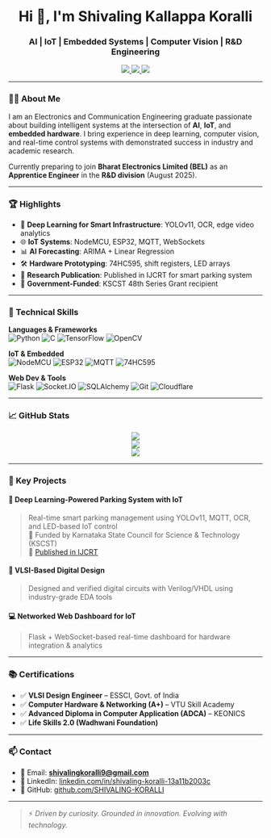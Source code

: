 <h1 align="center">Hi 👋, I'm Shivaling Kallappa Koralli</h1>
<h3 align="center">AI | IoT | Embedded Systems | Computer Vision | R&D Engineering</h3>

<p align="center">
  <a href="https://linkedin.com/in/shivaling-koralli-13a11b2003c" target="_blank">
    <img src="https://img.shields.io/badge/LinkedIn-Connect-blue?style=flat-square&logo=linkedin" />
  </a>
  <a href="https://github.com/SHIVALING-KORALLI" target="_blank">
    <img src="https://img.shields.io/badge/GitHub-Follow-black?style=flat-square&logo=github" />
  </a>
  <a href="mailto:shivalingkoralli9@gmail.com">
    <img src="https://img.shields.io/badge/Email-shivalingkoralli9@gmail.com-red?style=flat-square&logo=gmail" />
  </a>
</p>

---

### 👨‍💼 About Me

I am an Electronics and Communication Engineering graduate passionate about building intelligent systems at the intersection of **AI**, **IoT**, and **embedded hardware**. I bring experience in deep learning, computer vision, and real-time control systems with demonstrated success in industry and academic research.

Currently preparing to join **Bharat Electronics Limited (BEL)** as an **Apprentice Engineer** in the **R&D division** (August 2025).

---

### 🏆 Highlights

- 🧠 **Deep Learning for Smart Infrastructure**: YOLOv11, OCR, edge video analytics
- 🌐 **IoT Systems**: NodeMCU, ESP32, MQTT, WebSockets
- 📊 **AI Forecasting**: ARIMA + Linear Regression
- 🛠️ **Hardware Prototyping**: 74HC595, shift registers, LED arrays
- 📰 **Research Publication**: Published in IJCRT for smart parking system
- 🏅 **Government-Funded**: KSCST 48th Series Grant recipient

---

### 🔧 Technical Skills

**Languages & Frameworks**  
![Python](https://img.shields.io/badge/-Python-3776AB?style=flat&logo=python&logoColor=white)
![C](https://img.shields.io/badge/-C-00599C?style=flat&logo=c)
![TensorFlow](https://img.shields.io/badge/-TensorFlow-FF6F00?style=flat&logo=tensorflow)
![OpenCV](https://img.shields.io/badge/-OpenCV-5C3EE8?style=flat&logo=opencv)

**IoT & Embedded**  
![NodeMCU](https://img.shields.io/badge/-NodeMCU-000?style=flat&logo=arduino)
![ESP32](https://img.shields.io/badge/-ESP32-gray?style=flat)
![MQTT](https://img.shields.io/badge/-MQTT-660066?style=flat)
![74HC595](https://img.shields.io/badge/-Shift%20Registers-blue?style=flat)

**Web Dev & Tools**  
![Flask](https://img.shields.io/badge/-Flask-000?style=flat&logo=flask)
![Socket.IO](https://img.shields.io/badge/-Socket.IO-010101?style=flat)
![SQLAlchemy](https://img.shields.io/badge/-SQLAlchemy-FF2626?style=flat)
![Git](https://img.shields.io/badge/-Git-F05032?style=flat&logo=git)
![Cloudflare](https://img.shields.io/badge/-Cloudflare-F38020?style=flat&logo=cloudflare)

---

### 📈 GitHub Stats

<p align="center">
  <img src="https://github-readme-stats.vercel.app/api?username=SHIVALING-KORALLI&show_icons=true&theme=github_dark&count_private=true&hide_border=true" />
  <br />
  <img src="https://github-readme-streak-stats.herokuapp.com?user=SHIVALING-KORALLI&theme=dark&hide_border=true" />
  <br />
  <img src="https://github-readme-stats.vercel.app/api/top-langs/?username=SHIVALING-KORALLI&layout=compact&theme=github_dark&hide_border=true" />
</p>

---

### 🧪 Key Projects

#### 🚗 Deep Learning-Powered Parking System with IoT
> Real-time smart parking management using YOLOv11, MQTT, OCR, and LED-based IoT control  
> 📌 Funded by Karnataka State Council for Science & Technology (KSCST)  
> 📰 [Published in IJCRT](https://www.ijcrt.org/viewfull.php?&p_id=IJCRT123456)

#### 🔭 VLSI-Based Digital Design
> Designed and verified digital circuits with Verilog/VHDL using industry-grade EDA tools

#### 💻 Networked Web Dashboard for IoT
> Flask + WebSocket-based real-time dashboard for hardware integration & analytics

---

### 📚 Certifications

- ✅ **VLSI Design Engineer** – ESSCI, Govt. of India  
- ✅ **Computer Hardware & Networking (A+)** – VTU Skill Academy  
- ✅ **Advanced Diploma in Computer Application (ADCA)** – KEONICS  
- ✅ **Life Skills 2.0 (Wadhwani Foundation)**

---

### 📫 Contact

- 📧 Email: **shivalingkoralli9@gmail.com**
- 🔗 LinkedIn: [linkedin.com/in/shivaling-koralli-13a11b2003c](https://linkedin.com/in/shivaling-koralli-13a11b2003c)
- 🧠 GitHub: [github.com/SHIVALING-KORALLI](https://github.com/SHIVALING-KORALLI)

---

> ⚡ _Driven by curiosity. Grounded in innovation. Evolving with technology._

